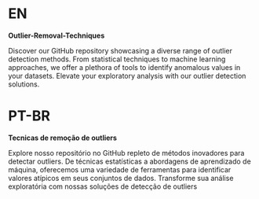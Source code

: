 # EN

  **Outlier-Removal-Techniques**
  
Discover our GitHub repository showcasing a diverse range of outlier detection methods. From statistical techniques to machine learning approaches, we offer a plethora of tools to identify anomalous values in your datasets. Elevate your exploratory analysis with our outlier detection solutions.


#  PT-BR

  **Tecnicas de remoção de outliers**

Explore nosso repositório no GitHub repleto de métodos inovadores para detectar outliers. De técnicas estatísticas a abordagens de aprendizado de máquina, oferecemos uma variedade de ferramentas para identificar valores atípicos em seus conjuntos de dados. Transforme sua análise exploratória com nossas soluções de detecção de outliers
